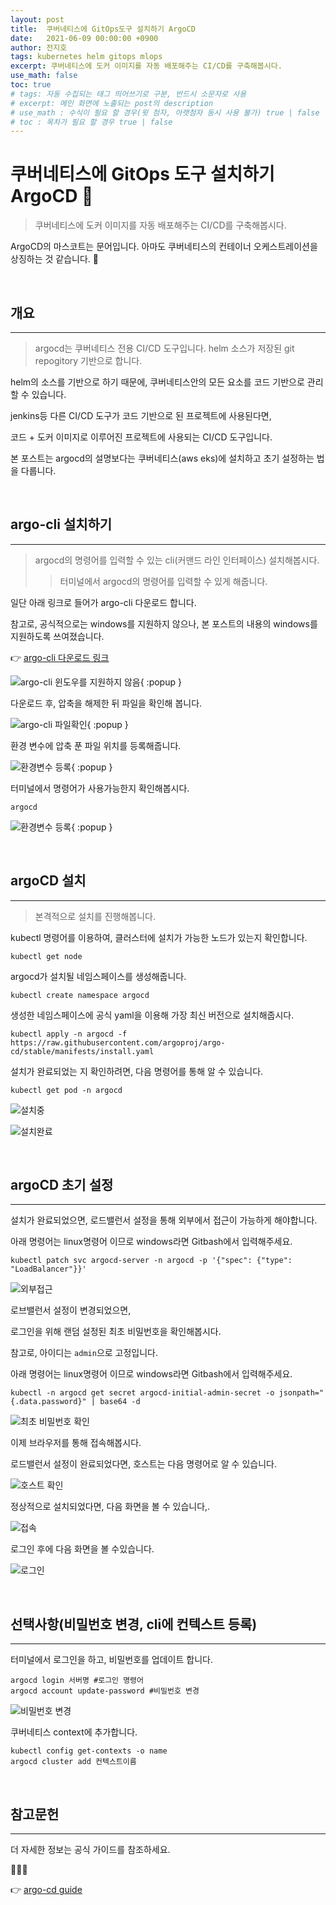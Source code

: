 ```yaml
---
layout: post
title:  쿠버네티스에 GitOps도구 설치하기 ArgoCD
date:   2021-06-09 00:00:00 +0900
author: 전지호
tags: kubernetes helm gitops mlops
excerpt: 쿠버네티스에 도커 이미지를 자동 배포해주는 CI/CD를 구축해봅시다.
use_math: false
toc: true
# tags: 자동 수집되는 태그 띄어쓰기로 구분, 반드시 소문자로 사용
# excerpt: 메인 화면에 노출되는 post의 description
# use_math : 수식이 필요 할 경우(윗 첨자, 아랫첨자 동시 사용 불가) true | false
# toc : 목차가 필요 할 경우 true | false
---
```



# 쿠버네티스에 GitOps 도구 설치하기 ArgoCD 🐙

> 쿠버네티스에 도커 이미지를 자동 배포해주는 CI/CD를 구축해봅시다.

ArgoCD의 마스코트는 문어입니다. 아마도 쿠버네티스의 컨테이너 오케스트레이션을 상징하는 것 같습니다. 🐙

<br/>

## 개요

<hr/>

> argocd는 쿠버네티스 전용 CI/CD 도구입니다. helm 소스가 저장된 git repogitory 기반으로 합니다.

helm의 소스를 기반으로 하기 때문에, 쿠버네티스안의 모든 요소를 코드 기반으로 관리할 수 있습니다.

jenkins등 다른 CI/CD 도구가 코드 기반으로 된 프로젝트에 사용된다면,

코드 + 도커 이미지로 이루어진 프로젝트에 사용되는 CI/CD 도구입니다.

본 포스트는 argocd의 설명보다는 쿠버네티스(aws eks)에 설치하고 초기 설정하는 법을 다룹니다.

<br/>

## argo-cli 설치하기

<hr/>

> argocd의 명령어를 입력할 수 있는 cli(커맨드 라인 인터페이스) 설치해봅시다. 
>> 터미널에서 argocd의 명령어를 입력할 수 있게 해줍니다.

일단 아래 링크로 들어가 argo-cli 다운로드 합니다.

참고로, 공식적으로는 windows를 지원하지 않으나, 본 포스트의 내용의 windows를 지원하도록 쓰여졌습니다.

👉 [<u>argo-cli 다운로드 링크</u>](https://github.com/argoproj/argo-cd/releases/tag/v2.0.1)

 ![<u>argo-cli 윈도우를 지원하지 않음</u>](https://solution-userstats.s3.ap-northeast-1.amazonaws.com/techblogs/batteryho/argocd/argowindow%EC%A7%80%EC%9B%90.JPG){ :popup }

다운로드 후, 압축을 해제한 뒤 파일을 확인해 봅니다.

![<u>argo-cli 파일확인</u>](https://solution-userstats.s3.ap-northeast-1.amazonaws.com/techblogs/batteryho/argocd/argocli%ED%8C%8C%EC%9D%BC.JPG){ :popup }

환경 변수에 압축 푼 파일 위치를 등록해줍니다.

![<u>환경변수 등록</u>](https://solution-userstats.s3.ap-northeast-1.amazonaws.com/techblogs/batteryho/argocd/argowindow%ED%99%98%EA%B2%BD%EB%B3%80%EC%88%98.JPG){ :popup }

터미널에서 명령어가 사용가능한지 확인해봅시다.

``` shell
argocd
```

![<u>환경변수 등록</u>](https://solution-userstats.s3.ap-northeast-1.amazonaws.com/techblogs/batteryho/argocd/argowindow%ED%84%B0%EB%AF%B8%EB%84%90.JPG){ :popup }

<br/>

## argoCD 설치

<hr/>

> 본격적으로 설치를 진행해봅니다.

kubectl 명령어를 이용하여, 클러스터에 설치가 가능한 노드가 있는지 확인합니다.

``` shell
kubectl get node
```

argocd가 설치될 네임스페이스를 생성해줍니다.

``` shell
kubectl create namespace argocd
```

생성한 네임스페이스에 공식 yaml을 이용해 가장 최신 버전으로 설치해줍시다.

``` shell
kubectl apply -n argocd -f https://raw.githubusercontent.com/argoproj/argo-cd/stable/manifests/install.yaml
```

설치가 완료되었는 지 확인하려면, 다음 명령어를 통해 알 수 있습니다.

``` shell
kubectl get pod -n argocd
```

![<u>설치중</u>](https://solution-userstats.s3.ap-northeast-1.amazonaws.com/techblogs/batteryho/argocd/argocd%EC%84%A4%EC%B9%98%EC%A4%91.JPG)

![<u>설치완료</u>](https://solution-userstats.s3.ap-northeast-1.amazonaws.com/techblogs/batteryho/argocd/argocd%EC%84%A4%EC%B9%98%EC%99%84%EB%A3%8C.JPG)

<br/>

## argoCD 초기 설정

<hr/>

설치가 완료되었으면, 로드밸런서 설정을 통해 외부에서 접근이 가능하게 해야합니다.

아래 명령어는 linux명령어 이므로 windows라면 Gitbash에서 입력해주세요.

``` shell
kubectl patch svc argocd-server -n argocd -p '{"spec": {"type": "LoadBalancer"}}'
```

![<u>외부접근</u>](https://solution-userstats.s3.ap-northeast-1.amazonaws.com/techblogs/batteryho/argocd/argocd%EB%A1%9C%EB%93%9C%EB%B0%B8%EB%9F%B0%EC%84%9C%EB%85%B8%EC%B6%9C.JPG)

로브밸런서 설정이 변경되었으면, 

로그인을 위해 랜덤 설정된 최초 비밀번호을 확인해봅시다.

참고로, 아이디는 `admin`으로 고정입니다.

아래 명령어는 linux명령어 이므로 windows라면 Gitbash에서 입력해주세요.

``` shell
kubectl -n argocd get secret argocd-initial-admin-secret -o jsonpath="{.data.password}" | base64 -d
```

![<u>최초 비밀번호 확인</u>](https://solution-userstats.s3.ap-northeast-1.amazonaws.com/techblogs/batteryho/argocd/argocd%EC%B5%9C%EC%B4%88%EB%B9%84%EB%B0%80%EB%B2%88%ED%98%B8%EC%95%8C%EA%B8%B0.JPG)

이제 브라우저를 통해 접속해봅시다.

로드밸런서 설정이 완료되었다면, 호스트는 다음 명령어로 알 수 있습니다.

![<u>호스트 확인</u>](https://solution-userstats.s3.ap-northeast-1.amazonaws.com/techblogs/batteryho/argocd/argocd%ED%98%B8%EC%8A%A4%ED%8A%B8%EC%A3%BC%EC%86%8C%ED%99%95%EC%9D%B8.png)

정상적으로 설치되었다면, 다음 화면을 볼 수 있습니다,.

![<u>접속</u>](https://solution-userstats.s3.ap-northeast-1.amazonaws.com/techblogs/batteryho/argocd/argo%EC%A0%91%EC%86%8D.JPG)

로그인 후에 다음 화면을 볼 수있습니다.

![<u>로그인</u>](https://solution-userstats.s3.ap-northeast-1.amazonaws.com/techblogs/batteryho/argocd/argo%EC%A0%91%EC%86%8D2.JPG)

<br/>

## 선택사항(비밀번호 변경, cli에 컨텍스트 등록)

<hr/>

터미널에서 로그인을 하고, 비밀번호를 업데이트 합니다.

``` shell
argocd login 서버명 #로그인 명령어
argocd account update-password #비밀번호 변경
```

![<u>비밀번호 변경</u>](https://solution-userstats.s3.ap-northeast-1.amazonaws.com/techblogs/batteryho/argocd/argo%ED%84%B0%EB%AF%B8%EB%84%90%EB%A1%9C%EA%B7%B8%EC%9D%B8.JPG)

쿠버네티스 context에 추가합니다.

``` shell
kubectl config get-contexts -o name
argocd cluster add 컨텍스트이름
```

<br/>

## 참고문헌

<hr/>

더 자세한 정보는 공식 가이드를 참조하세요.

🐙🐙🐙

👉 [<u>argo-cd guide</u>](https://argoproj.github.io/argo-cd/user-guide)